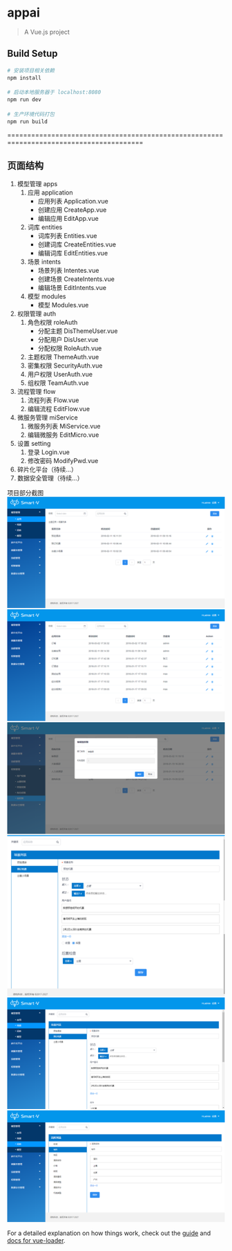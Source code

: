 # appai

> A Vue.js project

## Build Setup

``` bash
# 安装项目相关依赖
npm install

# 启动本地服务器于 localhost:8080
npm run dev

# 生产环境代码打包
npm run build

```

========================================================================================

## 页面结构

1. 模型管理 apps
    1. 应用 application
        * 应用列表 Application.vue
        * 创建应用 CreateApp.vue
        * 编辑应用 EditApp.vue
    2. 词库 entities
        * 词库列表 Entities.vue
        * 创建词库 CreateEntities.vue
        * 编辑词库 EditEntities.vue
    3. 场景 intents
        * 场景列表 Intentes.vue
        * 创建场景 CreateIntents.vue
        * 编辑场景 EditIntents.vue
    4. 模型 modules
        * 模型 Modules.vue
2. 权限管理 auth
    1. 角色权限 roleAuth
        * 分配主题 DisThemeUser.vue
        * 分配用户 DisUser.vue
        * 分配权限 RoleAuth.vue
    2. 主题权限 ThemeAuth.vue
    3. 密集权限 SecurityAuth.vue
    4. 用户权限 UserAuth.vue
    5. 组权限 TeamAuth.vue
3. 流程管理 flow
    1. 流程列表 Flow.vue
    2. 编辑流程 EditFlow.vue
4. 微服务管理 miService
    1. 微服务列表 MiService.vue
    2. 编辑微服务 EditMicro.vue
5. 设置 setting
    1. 登录 Login.vue
    2. 修改密码 ModifyPwd.vue
6. 碎片化平台（待续...）
7. 数据安全管理（待续...）

项目部分截图
![](./src/assets/01.png '应用列表')
![](./src/assets/02.png '应用列表')
![](./src/assets/03.png '应用列表')
![](./src/assets/04.png '应用列表')
![](./src/assets/05.png '应用列表')
![](./src/assets/06.png '应用列表')

For a detailed explanation on how things work, check out the [guide](http://vuejs-templates.github.io/webpack/) and [docs for vue-loader](http://vuejs.github.io/vue-loader).
